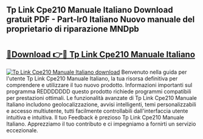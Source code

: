 ## Tp Link Cpe210 Manuale Italiano Download gratuit PDF - Part-lr0 Italiano Nuovo manuale del proprietario di riparazione MNDpb

# <h2><a href="http://dfgdlin.blite.top/?on=Tp+Link+Cpe210+Manuale+Italiano">🔗Download 👉🔴 Tp Link Cpe210 Manuale Italiano</a></h2>

[![Tp Link Cpe210 Manuale Italiano download](https://i.imgur.com/lujVjoI.png)](http://dfgdlin.blite.top/?on=Tp+Link+Cpe210+Manuale+Italiano)
Benvenuto nella guida per l'utente Tp Link Cpe210 Manuale Italiano, la tua risorsa definitiva per comprendere e utilizzare il tuo nuovo prodotto. Informazioni importanti sul programma REDDDDDDD questo prodotto richiede programmi compatibili per prestazioni ottimali. Le funzionalità avanzate di Tp Link Cpe210 Manuale Italiano includono geolocalizzazione, avvisi intelligenti, temi personalizzabili e accesso multiutente, tutti facilmente controllabili dall'interfaccia utente intuitiva e intuitiva. Il tuo Feedback è prezioso Tp Link Cpe210 Manuale Italiano. Apprezziamo il tuo contributo e ci impegniamo a fornirti un servizio eccezionale.
